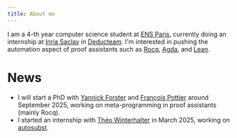 ```yaml
---
title: About me
---
```


I am a 4-th year computer science student at [ENS Paris][ens], currently doing an internship at [Inria Saclay][inria-saclay] in [Deducteam][deducteam]. I'm interested in pushing the automation aspect of proof assistants such as [Rocq][rocq], [Agda][agda], and [Lean][lean]. 

# News

- I will start a PhD with [Yannick Forster][yannick-forster] and [François Pottier][françois-pottier] around September 2025, working on meta-programming in proof assistants (mainly Rocq).     
- I started an internship with [Théo Winterhalter][théo-winterhalter] in March 2025, working on [autosubst][autosubst-paper].

[ens]: https://www.ens.psl.eu/
[inria-saclay]: https://www.inria.fr/fr/centre-inria-de-saclay
[deducteam]: https://deducteam.gitlabpages.inria.fr/
[rocq]: https://rocq-prover.org/
[lean]: https://lean-lang.org/
[agda]: https://agda.readthedocs.io/en/latest/getting-started/what-is-agda.html
[autosubst-paper]: https://dl.acm.org/doi/10.1145/3293880.3294101
[mary-sheeran]: https://www.cse.chalmers.se/~ms/
[yannick-forster]: https://yforster.de/
[théo-winterhalter]: https://theowinterhalter.github.io/
[françois-pottier]: https://pauillac.inria.fr/~fpottier/ 